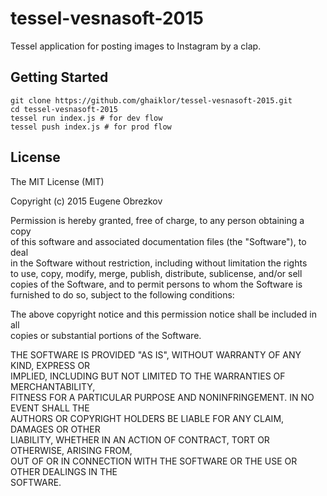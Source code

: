 # tessel-vesnasoft-2015

Tessel application for posting images to Instagram by a clap.

## Getting Started

```shell
git clone https://github.com/ghaiklor/tessel-vesnasoft-2015.git
cd tessel-vesnasoft-2015
tessel run index.js # for dev flow
tessel push index.js # for prod flow
```

## License
The MIT License (MIT)

Copyright (c) 2015 Eugene Obrezkov

Permission is hereby granted, free of charge, to any person obtaining a copy<br>of this software and associated documentation files (the "Software"), to deal<br>in the Software without restriction, including without limitation the rights<br>to use, copy, modify, merge, publish, distribute, sublicense, and/or sell<br>copies of the Software, and to permit persons to whom the Software is<br>furnished to do so, subject to the following conditions:

The above copyright notice and this permission notice shall be included in all<br>copies or substantial portions of the Software.

THE SOFTWARE IS PROVIDED "AS IS", WITHOUT WARRANTY OF ANY KIND, EXPRESS OR<br>IMPLIED, INCLUDING BUT NOT LIMITED TO THE WARRANTIES OF MERCHANTABILITY,<br>FITNESS FOR A PARTICULAR PURPOSE AND NONINFRINGEMENT. IN NO EVENT SHALL THE<br>AUTHORS OR COPYRIGHT HOLDERS BE LIABLE FOR ANY CLAIM, DAMAGES OR OTHER<br>LIABILITY, WHETHER IN AN ACTION OF CONTRACT, TORT OR OTHERWISE, ARISING FROM,<br>OUT OF OR IN CONNECTION WITH THE SOFTWARE OR THE USE OR OTHER DEALINGS IN THE<br>SOFTWARE.
